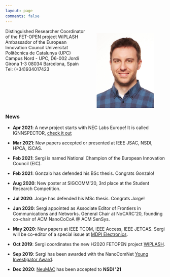 ```yaml
---
layout: page
comments: false
---
```


<div class="index_header_space"></div>

<div style="witdh: 100%;">
  <div style="float:left; width: 50%;">
    Distinguished Researcher
    Coordinator of the FET-OPEN project WiPLASH
    Ambassador of the European Innovation Council
    Universitat Politècnica de Catalunya (UPC)
    Campus Nord - UPC, D6-002
    Jordi Girona 1-3
    08034 Barcelona, Spain
    Tel: (+34)934017423
  </div>
  <div style="float:left; width: 50%;">
    <p style="text-align: center;"><img class="profile_picture" src="/img/3.jpg" alt="Profile picture" width="180" height="236" alt=""></p>
  </div>
</div>




---
### News
- **Apr 2021**: A new project starts with NEC Labs Europe! It is called IGNNSPECTOR, <a href="./research.html">check it out</a>
- **Mar 2021**: New papers accepted or presented at IEEE JSAC, NSDI, HPCA, ISCAS.
- **Feb 2021**: Sergi is named National Champion of the European Innovation Council (EIC).
- **Feb 2021**: Gonzalo has defended his BSc thesis. Congrats Gonzalo!
- **Aug 2020**: New poster at SIGCOMM'20, 3rd place at the Student Research Competition. 
- **Jul 2020**: Jorge has defended his MSc thesis. Congrats Jorge!
- **Jun 2020**: Sergi appointed as Associate Editor of Frontiers in Communications and Networks. General Chair at NoCARC'20, founding co-chair of ACM NanoCoCoA @ ACM SenSys. 
- **May 2020**: New papers at IEEE TCOM, IEEE Access, IEEE JETCAS. Sergi will be co-editor of a special issue at <a href="https://www.mdpi.com/journal/electronics/special_issues/Nanonetworking_Communications">MDPI Electronics</a>.
- **Oct 2019**: Sergi coordinates the new H2020 FETOPEN project <a href="http://www.wiplash.eu">WIPLASH</a>.
- **Sep 2019**: Sergi has been awarded with the NanoComNet <a href="https://www.journals.elsevier.com/nano-communication-networks/news/dr-sergi-abadal-receives-the-young-investigator-award">Young Investigator Award</a>.

- **Dec 2020**: [NeuMAC](/docs/Neumac_NSDI_2021.pdf) has been accepted to **NSDI '21**
